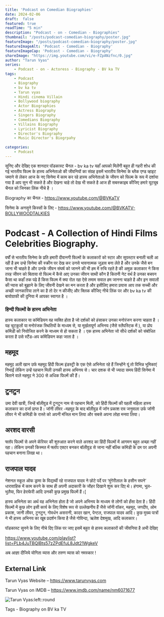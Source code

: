 ```yaml
---
title: 'Podcast on Comedian Biographies'
date: 2024-02-06
draft:  false   
featured: true  
readTime: "5 min"
description: "Podcast - on - Comedian - Biographies"
thumbnail: "/posts/podcast-comedian-biography/poster.jpg"
featureImage: "/posts/podcast-comedian-biography/poster.jpg"
featureImageAlt: 'Podcast - Comedian - Biography' 
featureImageCap: 'Podcast - Comedian - Biography'
shareImage: "https://img.youtube.com/vi/e-FZpANzfnc/0.jpg"
author: "Tarun Vyas"
series:
    - Podcast - on - Actoress - Biography - BV ka TV
tags:
    - Podcast
    - Biography
    - bv ka tv
    - Tarun vyas
    - Hindi cinema Villain 
    - Bollywood biography
    - Actor Biographies
    - Actress Biography 
    - Singers Biography
    - Comedians Biography
    - Villains Biography
    - Lyricist Biography
    - Director's Biography
    - Music Director's Biogrpahy
    
categories:
    - Podcast
---
```

सुनिए और देखिए एक शानदार पॉडकास्ट चैनल - bv ka tv यहाँ आपको मिलेंगी बहुत ही गहरी शोध की गई भारतीय फिल्म के हास्य अभिनेताओ की जीवनियों का संग्रह 
इसमें भारतीय सिनेमा के ब्लैक एण्ड व्हाइट जमाने से लेकर आज के नए सिनेमा में काम कर रहे  हास्य अभिनेताओ  के जीवन को फिल्म के रूप में 
दर्शाया गया है आप सुन भी सकते है और देखना चाहे तो देख भी सकते है 
आज ही सबस्क्राइब कीजिए हमारे यूट्यूब चैनल को जिनका लिंक नीचे है । 

Biography का चैनल -  https://www.youtube.com/@BVKaTV

सिनेमा के अनसुने किस्सों के लिए - https://www.youtube.com/@BVKATV-BOLLYWOODTALKIES

# Podcast - A Collection of Hindi Films Celebrities Biography.

वर्षों से भारतीय सिनेमा के प्रति हमारी दीवानगी फिल्मों के कलाकारों को स्टार और सूपस्टार बनाती चली आ  रही है 
हम उन्हे सिनेमा की स्क्रीन पर देख कर उनसे भावनात्मक जुड़ाव बना लेते है और उनके जैसे बन जाना भी चाहते है 
और उनके जीवन संघर्ष को जानने की भी हम में रुचि रहते है की अमुक कलाकार ने किस तरह जीवन को बिताया 
वो फिल्म में कैसे आए उनका जीवन साथी कौन है कितनी नेट वर्थ है उनका बचपन कैसा था कहाँ तक पढे है 
किस फिल्म में क्या रोल रहा ऐसे तमाम सवाल हम जानना चाहते है और इन सवालों की प्यास को बुझाने के लिए 
जीवनी देखने का मन करता है और इसीलिए हमारा प्रयास आप तक सच्ची और अच्छी जानकारिया लाने का है 
तो देर न कीजीए और क्लिक कीजिए नीचे लिंक पर और bv  ka tv  की बायोग्राफी की दुनिया में आपका स्वागत है । 

### हिन्दी फिल्मों के हास्य अभिनेता 
हास्य कलाकार या कॉमेडियन वह व्यक्ति होता है जो दर्शकों को हंसाकर उनका मनोरंजन करना चाहता है । यह चुटकुलों या मनोरंजक स्थितियों के माध्यम से, या मूर्खतापूर्ण अभिनय (जैसे स्लैपस्टिक में ), या प्रोप कॉमेडी को नियोजित करने के माध्यम से हो सकता है । एक हास्य अभिनेता जो सीधे दर्शकों को संबोधित करता है उसे स्टैंड-अप कॉमेडियन कहा जाता है ।

## महमूद  
महमूद अली खान उर्फ महमूद हिंदी फिल्म इंडस्ट्री के एक ऐसे अभिनेता रहे हैं जिन्होंने यूं तो विभिन्न भूमिकाएं निभाईं लेकिन उन्हें पहचान मिली उनकी हास्य अभिनय से। चार दशक से भी ज्यादा समय हिंदी सिनेमा में बिताने वाले महमूद ने 300 से अधिक फिल्में की हैं।

## टुनटुन 
उमा देवी खत्री, जिन्हें बॉलीवुड में टुनटुन नाम से पहचान मिली, को हिंदी फिल्मों की पहली महिला हास्य कलाकार का दर्जा प्राप्त है।
जॉनी लीवर -महमूद के बाद बॉलीवुड में जॉन प्रकाश राव जनुमाला उर्फ जॉनी लीवर ने भी कॉमेडी के रास्ते को अपनी मंजिल मान लिया और सबसे अपना लोहा मनवा लिया।

## अरशद वारसी 
फ्लॉप फिल्मों से अपने कॅरियर की शुरुआत करने वाले अरशद का हिंदी फिल्मों में आगमन बहुत अच्छा नहीं रहा। लेकिन उनकी किस्मत में फ्लॉप एक्टर बनकर बॉलीवुड से जाना नहीं बल्कि कॉमेडी के दम पर अपनी पहचान बनाना लिखा था।

## राजपाल यादव 
नेशनल स्कूल ऑफ ड्रामा के विद्यार्थी रहे राजपाल यादव ने छोटे पर्दे पर ‘मुंगेरीलाल के हसीन सपने’ धारावाहिक में काम करने के साथ ही अपनी अदाकारी के जौहर दिखाने शुरू कर दिए थे। हंगामा, भूल-भुलैया, फिर हेराफेरी आदि उनकी कुछ प्रमुख फिल्में हैं।[

हास्य अभिनेता का अर्थ वह अभिनेता होता है जो अपने अभिनय के माध्यम से लोगों को हँसा देता है। हिंदी फिल्मों में कुछ लोग इसी कार्य के लिए विशेष रूप से उल्लेखनीय हैं जैसे जॉनी वॉकर, महमूद, जगदीप, ओम प्रकाश, जानी लीवर, टुनटुन, गोवर्धन असरानी, कादर खान, पेन्टल, राजपाल यादव आदि। कुछ मुख्य पात्रों ने भी हास्य अभिनय का खूब प्रदर्शन किया है जैसे गोविन्दा, ऋतेश देशमुख, आदि कलाकार।

पॉडकास्ट सुनने  के लिए नीचे दिए लिंक पर जाए इसमें बहुत से हास्य कलाकारों  की  जीवनिया है अभी देखिए 

https://www.youtube.com/playlist?list=PLb4JuTBQlBts57zZPdEfuL8Jdt21WgkeV


अब  आज्ञा  दीजिये  योगिता  व्यास  और  तरुण  व्यास  को  नमस्कार !

## External Link
Tarun Vyas Website – https://www.tarunvyas.com

Tarun Vyas on IMDB – https://www.imdb.com/name/nm6071677


![Tarun Vyas:left::round](/images/profile.png)

Tags -  Biography on BV ka TV 







